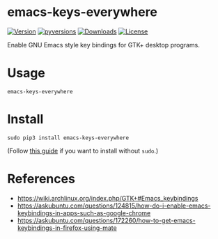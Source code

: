 # emacs-keys-everywhere

[![Version](https://img.shields.io/pypi/v/emacs-keys-everywhere.svg)](https://pypi.org/project/emacs-keys-everywhere/)
[![pyversions](https://img.shields.io/pypi/pyversions/emacs-keys-everywhere.svg)](https://pypi.org/project/emacs-keys-everywhere/)
[![Downloads](https://www.cpu.re/static/emacs-keys-everywhere/downloads.svg)](https://www.cpu.re/static/emacs-keys-everywhere/downloads-by-python-version.txt)
[![License](https://img.shields.io/badge/License-GPLv3+-blue.svg)](https://github.com/rahiel/emacs-keys-everywhere/blob/master/LICENSE.txt)

Enable GNU Emacs style key bindings for GTK+ desktop programs.

# Usage

``` shell
emacs-keys-everywhere
```

# Install

``` shell
sudo pip3 install emacs-keys-everywhere
```

(Follow [this guide][path] if you want to install without `sudo`.)

[path]: https://www.rahielkasim.com/installing-programs-from-non-system-package-managers-without-sudo/

# References

* <https://wiki.archlinux.org/index.php/GTK+#Emacs_keybindings>
* <https://askubuntu.com/questions/124815/how-do-i-enable-emacs-keybindings-in-apps-such-as-google-chrome>
* <https://askubuntu.com/questions/172260/how-to-get-emacs-keybindings-in-firefox-using-mate>
